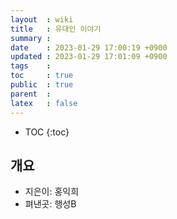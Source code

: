 ```yaml
---
layout  : wiki
title   : 유대인 이야기 
summary : 
date    : 2023-01-29 17:00:19 +0900
updated : 2023-01-29 17:01:09 +0900
tags    : 
toc     : true
public  : true
parent  : 
latex   : false
---
```

* TOC
{:toc}

## 개요
* 지은이: 홍익희
* 펴낸곳: 행성B
